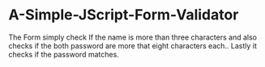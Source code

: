 # A-Simple-JScript-Form-Validator
The Form simply check If the name is more than three characters and also checks if the both password are more that eight characters each.. Lastly it checks if the password matches.
